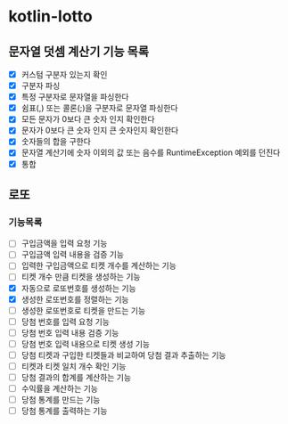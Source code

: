 # kotlin-lotto

## 문자열 덧셈 계산기 기능 목록
- [x] 커스텀 구분자 있는지 확인
- [x] 구분자 파싱
- [x] 특정 구분자로 문자열을 파싱한다
- [x] 쉼표(,) 또는 콜론(;)을 구분자로 문자열 파싱한다 
- [x] 모든 문자가 0보다 큰 숫자 인지 확인한다
- [x] 문자가 0보다 큰 숫자 인지 큰 숫자인지 확인한다 
- [x] 숫자들의 합을 구한다
- [x] 문자열 계산기에 숫자 이외의 값 또는 음수를 RuntimeException 예외를 던진다
- [x] 통합 

## 로또
### 기능목록
- [ ] 구입금액을 입력 요청 기능
- [ ] 구입금액 입력 내용을 검증 기능
- [ ] 입력한 구입금액으로 티켓 개수를 계산하는 기능
- [ ] 티켓 개수 만큼 티켓을 생성하는 기능
- [x] 자동으로 로또번호를 생성하는 기능
- [x] 생성한 로또번호를 정렬하는 기능
- [ ] 생성한 로또번호로 티켓을 만드는 기능
- [ ] 당첨 번호를 입력 요청 기능
- [ ] 당첨 번호 입력 내용 검증 기능
- [ ] 당첨 번호 입력 내용으로 티켓 생성 기능
- [ ] 당첨 티켓과 구입한 티켓들과 비교하여 당첨 결과 추출하는 기능
- [ ] 티켓과 티켓 일치 개수 확인 기능
- [ ] 당첨 결과의 합계를 계산하는 기능
- [ ] 수익률을 계산하는 기능
- [ ] 당첨 통계를 만드는 기능
- [ ] 당첨 통계를 출력하는 기능
